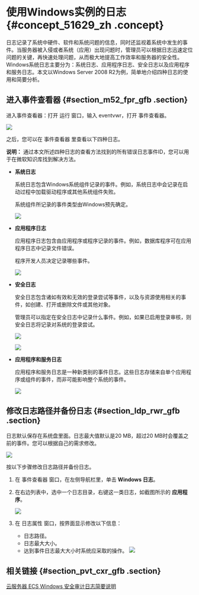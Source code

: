 # 使用Windows实例的日志 {#concept_51629_zh .concept}

日志记录了系统中硬件、软件和系统问题的信息，同时还监视着系统中发生的事件。当服务器被入侵或者系统（应用）出现问题时，管理员可以根据日志迅速定位问题的关键，再快速处理问题，从而极大地提高工作效率和服务器的安全性。Windows系统日志主要分为：系统日志、应用程序日志、安全日志以及应用程序和服务日志。本文以Windows Server 2008 R2为例，简单地介绍四种日志的使用和简要分析。

## 进入事件查看器 {#section_m52_fpr_gfb .section}

进入事件查看器：打开 运行 窗口，输入 eventvwr，打开 事件查看器。

![](images/12771_zh-CN_source.png)

之后，您可以在 事件查看器 里查看以下四种日志。

**说明：** 通过本文所述四种日志的查看方法找到的所有错误日志事件ID，您可以用于在微软知识库找到解决方法。

-   **系统日志**

    系统日志包含Windows系统组件记录的事件。例如，系统日志中会记录在启动过程中加载驱动程序或其他系统组件失败。

    系统组件所记录的事件类型由Windows预先确定。

    ![](images/12772_zh-CN_source.png)

-   **应用程序日志**

    应用程序日志包含由应用程序或程序记录的事件。例如，数据库程序可在应用程序日志中记录文件错误。

    程序开发人员决定记录哪些事件。

    ![](images/12773_zh-CN_source.png)

-   **安全日志**

    安全日志包含诸如有效和无效的登录尝试等事件，以及与资源使用相关的事件，如创建、打开或删除文件或其他对象。

    管理员可以指定在安全日志中记录什么事件。例如，如果已启用登录审核，则安全日志将记录对系统的登录尝试。

    ![](images/12774_zh-CN_source.png)

    ![](images/12775_zh-CN_source.png)

-   **应用程序和服务日志**

    应用程序和服务日志是一种新类别的事件日志。这些日志存储来自单个应用程序或组件的事件，而非可能影响整个系统的事件。

    ![](images/12776_zh-CN_source.png)


## 修改日志路径并备份日志 {#section_ldp_rwr_gfb .section}

日志默认保存在系统盘里面。日志最大值默认是20 MB，超过20 MB时会覆盖之前的事件。您可以根据自己的需求修改。

![](images/12777_zh-CN_source.png)

按以下步骤修改日志路径并备份日志。

1.  在 事件查看器 窗口，在左侧导航栏里，单击 **Windows 日志**。
2.  在右边列表中，选中一个日志目录，右键这一类日志，如截图所示的 **应用程序**。

    ![](images/12778_zh-CN_source.png)

3.  在 日志属性 窗口，按界面显示修改以下信息：

    -   日志路径。
    -   日志最大大小。
    -   达到事件日志最大大小时系统应采取的操作。
    ![](images/12779_zh-CN_source.png)


## 相关链接 {#section_pvt_cxr_gfb .section}

 [云服务器 ECS Windows 安全审计日志简要说明](https://help.aliyun.com/knowledge_detail/50054.html)

